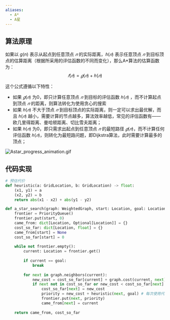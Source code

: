 ```yaml
---
aliases:
  - A*
  - A星
---
```

## 算法原理

如果以 $g(n)$ 表示从起点到任意顶点 $𝑛$ 的实际距离，$ℎ(𝑛)$ 表示任意顶点 $𝑛$ 到目标顶点的估算距离（根据所采用的评估函数的不同而变化），那么A\*算法的估算函数为：
$$
𝑓(𝑛)=𝑔(𝑛)+ℎ(𝑛)
$$

这个公式遵循以下特性：

- 如果 $𝑔(𝑛)$ 为0，即只计算任意顶点 $𝑛$ 到目标的评估函数 $ℎ(𝑛)$ ，而不计算起点到顶点 $𝑛$ 的距离，则算法转化为使用贪心的搜索
- 如果 $ℎ(𝑛)$ 不大于顶点 $𝑛$ 到目标顶点的实际距离，则一定可以求出最优解，而且 $ℎ(𝑛)$ 越小，需要计算的节点越多，算法效率越低，常见的评估函数有——欧几里得距离、曼哈顿距离、切比雪夫距离；
- 如果 $ℎ(𝑛)$ 为0，即只需求出起点到任意顶点 $𝑛$ 的最短路径 $𝑔(𝑛)$，而不计算任何评估函数 $ℎ(𝑛)$，则转化为最短路问题，即Dijkstra算法，此时需要计算最多的顶点；

![Astar_progress_animation.gif](https://pic-1257412153.cos.ap-nanjing.myqcloud.com/images/2024/04/25/Astar_progress_animation-42ac40.gif)


## 代码实现

```python
# 预估代价
def heuristic(a: GridLocation, b: GridLocation) -> float:
    (x1, y1) = a
    (x2, y2) = b
    return abs(x1 - x2) + abs(y1 - y2)

def a_star_search(graph: WeightedGraph, start: Location, goal: Location):
    frontier = PriorityQueue()
    frontier.put(start, 0)
    came_from: dict[Location, Optional[Location]] = {}
    cost_so_far: dict[Location, float] = {}
    came_from[start] = None
    cost_so_far[start] = 0
    
    while not frontier.empty():
        current: Location = frontier.get()
        
        if current == goal:
            break
        
        for next in graph.neighbors(current):
            new_cost = cost_so_far[current] + graph.cost(current, next)
            if next not in cost_so_far or new_cost < cost_so_far[next]:
                cost_so_far[next] = new_cost
                priority = new_cost + heuristic(next, goal) # 每次使用代价最小的
                frontier.put(next, priority)
                came_from[next] = current
    
    return came_from, cost_so_far
```